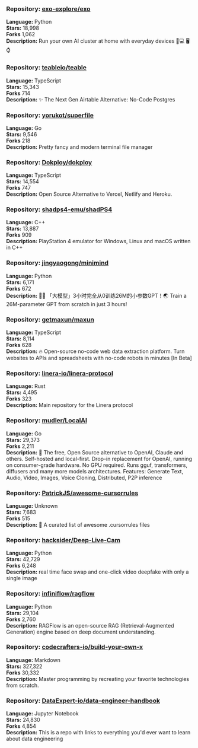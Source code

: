 ### **Repository:** [exo-explore/exo](https://github.com/exo-explore/exo)  

**Language:** Python  
**Stars:** 18,998  
**Forks** 1,062  
**Description:** Run your own AI cluster at home with everyday devices 📱💻 🖥️⌚  

### **Repository:** [teableio/teable](https://github.com/teableio/teable)  

**Language:** TypeScript  
**Stars:** 15,343  
**Forks** 714  
**Description:** ✨ The Next Gen Airtable Alternative: No-Code Postgres  

### **Repository:** [yorukot/superfile](https://github.com/yorukot/superfile)  

**Language:** Go  
**Stars:** 9,546  
**Forks** 218  
**Description:** Pretty fancy and modern terminal file manager  

### **Repository:** [Dokploy/dokploy](https://github.com/Dokploy/dokploy)  

**Language:** TypeScript  
**Stars:** 14,554  
**Forks** 747  
**Description:** Open Source Alternative to Vercel, Netlify and Heroku.  

### **Repository:** [shadps4-emu/shadPS4](https://github.com/shadps4-emu/shadPS4)  

**Language:** C++  
**Stars:** 13,887  
**Forks** 909  
**Description:** PlayStation 4 emulator for Windows, Linux and macOS written in C++  

### **Repository:** [jingyaogong/minimind](https://github.com/jingyaogong/minimind)  

**Language:** Python  
**Stars:** 6,171  
**Forks** 672  
**Description:** 🚀🚀 「大模型」3小时完全从0训练26M的小参数GPT！🌏 Train a 26M-parameter GPT from scratch in just 3 hours!  

### **Repository:** [getmaxun/maxun](https://github.com/getmaxun/maxun)  

**Language:** TypeScript  
**Stars:** 8,114  
**Forks** 628  
**Description:** 🔥 Open-source no-code web data extraction platform. Turn websites to APIs and spreadsheets with no-code robots in minutes [In Beta]  

### **Repository:** [linera-io/linera-protocol](https://github.com/linera-io/linera-protocol)  

**Language:** Rust  
**Stars:** 4,495  
**Forks** 323  
**Description:** Main repository for the Linera protocol  

### **Repository:** [mudler/LocalAI](https://github.com/mudler/LocalAI)  

**Language:** Go  
**Stars:** 29,373  
**Forks** 2,211  
**Description:** 🤖 The free, Open Source alternative to OpenAI, Claude and others. Self-hosted and local-first. Drop-in replacement for OpenAI, running on consumer-grade hardware. No GPU required. Runs gguf, transformers, diffusers and many more models architectures. Features: Generate Text, Audio, Video, Images, Voice Cloning, Distributed, P2P inference  

### **Repository:** [PatrickJS/awesome-cursorrules](https://github.com/PatrickJS/awesome-cursorrules)  

**Language:** Unknown  
**Stars:** 7,683  
**Forks** 515  
**Description:** 📄 A curated list of awesome .cursorrules files  

### **Repository:** [hacksider/Deep-Live-Cam](https://github.com/hacksider/Deep-Live-Cam)  

**Language:** Python  
**Stars:** 42,729  
**Forks** 6,248  
**Description:** real time face swap and one-click video deepfake with only a single image  

### **Repository:** [infiniflow/ragflow](https://github.com/infiniflow/ragflow)  

**Language:** Python  
**Stars:** 29,104  
**Forks** 2,760  
**Description:** RAGFlow is an open-source RAG (Retrieval-Augmented Generation) engine based on deep document understanding.  

### **Repository:** [codecrafters-io/build-your-own-x](https://github.com/codecrafters-io/build-your-own-x)  

**Language:** Markdown  
**Stars:** 327,322  
**Forks** 30,332  
**Description:** Master programming by recreating your favorite technologies from scratch.  

### **Repository:** [DataExpert-io/data-engineer-handbook](https://github.com/DataExpert-io/data-engineer-handbook)  

**Language:** Jupyter Notebook  
**Stars:** 24,830  
**Forks** 4,854  
**Description:** This is a repo with links to everything you'd ever want to learn about data engineering  

